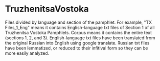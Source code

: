 # TruzhenitsaVostoka
Files divided by language and section of the pamphlet. For example, "TX Files_1_Eng" means it contains English-language txt files of Section 1 of all Truzhenitsa Vostoka Pamphlets. Corpus means it contains the entire text (sections 1, 2, and 3).
English-language txt files have been translated from the original Russian into English using google translate. 
Russian txt files have been lemmatized, or reduced to their infitival form so they can be more easily analyzed. 
